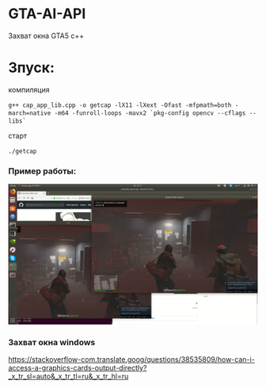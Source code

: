 # GTA-AI-API

Захват окна GTA5 c++

# Зпуск:

компиляция

```
g++ cap_app_lib.cpp -o getcap -lX11 -lXext -Ofast -mfpmath=both -march=native -m64 -funroll-loops -mavx2 `pkg-config opencv --cflags --libs`
```

старт

```
./getcap

```
### Пример работы:
![Иллюстрация к проекту](https://github.com/evilsadko/GTA-AI-API/blob/master/media/example.png)

### Захват окна windows
https://stackoverflow-com.translate.goog/questions/38535809/how-can-i-access-a-graphics-cards-output-directly?_x_tr_sl=auto&_x_tr_tl=ru&_x_tr_hl=ru
